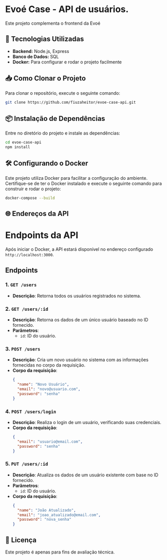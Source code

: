 # Evoé Case - API de usuários.

Este projeto complementa o frontend da Evoé

## 🚀 Tecnologias Utilizadas

- **Backend:** Node.js, Express
- **Banco de Dados:** SQL
- **Docker:** Para configurar e rodar o projeto facilmente

## 📥 Como Clonar o Projeto

Para clonar o repositório, execute o seguinte comando:

```bash
git clone https://github.com/fiuzaheitor/evoe-case-api.git
```

## 📦 Instalação de Dependências

Entre no diretório do projeto e instale as dependências:

```bash
cd evoe-case-api
npm install
```

## 🛠️ Configurando o Docker

Este projeto utiliza Docker para facilitar a configuração do ambiente. Certifique-se de ter o Docker instalado e execute o seguinte comando para construir e rodar o projeto:

```bash
docker-compose --build
```

## 🌐 Endereços da API

# Endpoints da API

Após iniciar o Docker, a API estará disponível no endereço configurado `http://localhost:3000`.

## Endpoints

### 1. `GET /users`

- **Descrição**: Retorna todos os usuários registrados no sistema.

### 2. `GET /users/:id`

- **Descrição**: Retorna os dados de um único usuário baseado no ID fornecido.
- **Parâmetros**:
  - `id`: ID do usuário.

### 3. `POST /users`

- **Descrição**: Cria um novo usuário no sistema com as informações fornecidas no corpo da requisição.
- **Corpo da requisição**:
  ```json
  {
    "name": "Novo Usuário",
    "email": "novo@usuario.com",
    "password": "senha"
  }
  ```

### 4. `POST /users/login`

- **Descrição**: Realiza o login de um usuário, verificando suas credenciais.
- **Corpo da requisição**:
  ```json
  {
    "email": "usuario@email.com",
    "password": "senha"
  }
  ```

### 5. `PUT /users/:id`

- **Descrição**: Atualiza os dados de um usuário existente com base no ID fornecido.
- **Parâmetros**:
  - `id`: ID do usuário.
- **Corpo da requisição**:
  ```json
  {
    "name": "João Atualizado",
    "email": "joao_atualizado@email.com",
    "password": "nova_senha"
  }
  ```

## 📄 Licença

Este projeto é apenas para fins de avaliação técnica.

